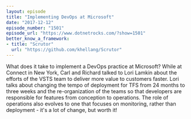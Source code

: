 ```yaml
---
layout: episode
title: "Implementing DevOps at Microsoft"
date: "2017-12-12"
episode_number: "1501"
episode_url: "https://www.dotnetrocks.com/?show=1501"
better_know_a_framework:
- title: "Scrutor"
  url: "https://github.com/khellang/Scrutor"
---
```


What does it take to implement a DevOps practice at Microsoft? While at Connect in New York, Carl and Richard talked to Lori Lamkin about the efforts of the VSTS team to deliver more value to customers faster. Lori talks about changing the tempo of deployment for TFS from 24 months to three weeks and the re-organization of the teams so that developers are responsible for features from conception to operations. The role of operations also evolves to one that focuses on monitoring, rather than deployment - it's a lot of change, but worth it!
